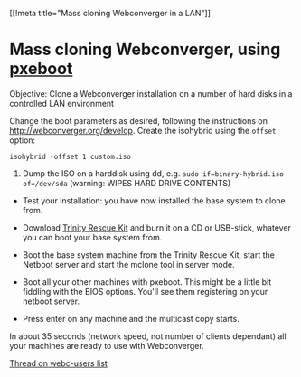 [[!meta title="Mass cloning Webconverger in a LAN"]]

# Mass cloning Webconverger, using [pxeboot](http://en.wikipedia.org/wiki/Preboot_Execution_Environment)

Objective: Clone a Webconverger installation on a number of hard disks in a controlled LAN environment

Change the boot parameters as desired, following the instructions on
<http://webconverger.org/develop>. Create the isohybrid using the `offset`
option:

	isohybrid -offset 1 custom.iso


1. Dump the ISO on a harddisk using dd, e.g. `sudo if=binary-hybrid.iso of=/dev/sda` (warning: WIPES HARD DRIVE CONTENTS)

* Test your installation: you have now installed the base system to clone from.

* Download [Trinity Rescue Kit](http://trinityhome.org) and burn it on a CD or USB-stick, whatever you can boot your base system from.

* Boot the base system machine from the Trinity Rescue Kit, start the Netboot server and start the mclone tool in server mode.

* Boot all your other machines with pxeboot. This might be a little bit fiddling with the BIOS options. You'll see them registering on your netboot server.

* Press enter on any machine and the multicast copy starts.

In about 35 seconds (network speed, not number of clients dependant) all your machines are ready to use with Webconverger.



[Thread on webc-users list](https://groups.google.com/forum/#!topic/webc-users/qT7KAssyxMY/discussion)
